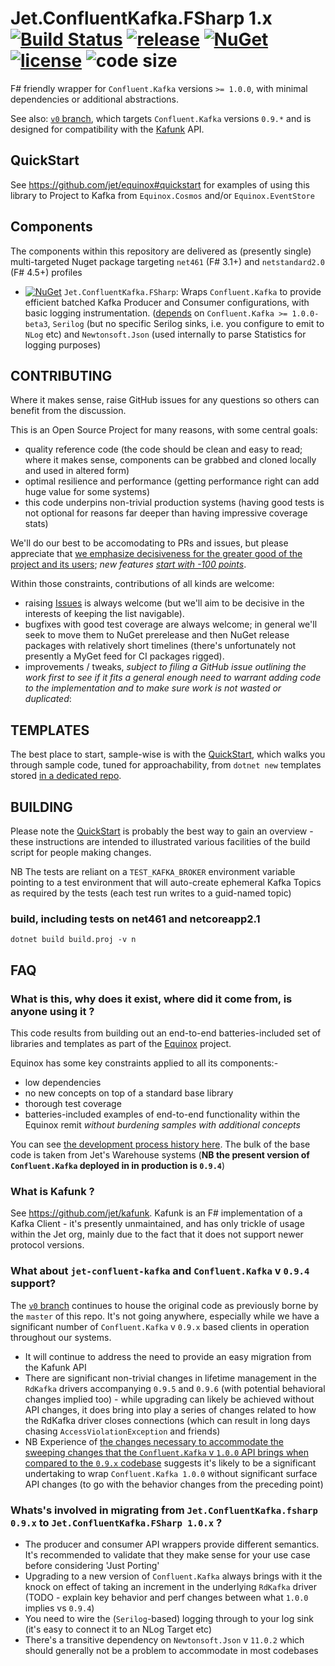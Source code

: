 # Jet.ConfluentKafka.FSharp 1.x [![Build Status](https://dev.azure.com/jet-opensource/opensource/_apis/build/status/jet.Jet.ConfluentKafka.FSharp?branchName=v1)](https://dev.azure.com/jet-opensource/opensource/_build/latest?definitionId=7?branchName=v1) [![release](https://img.shields.io/github/release/jet/Jet.ConfluentKafka.FSharp.svg)](https://github.com/jet/Jet.ConfluentKafka.FSharp/releases) [![NuGet](https://img.shields.io/nuget/vpre/Jet.ConfluentKafka.FSharp.svg?logo=nuget)](https://www.nuget.org/packages/Jet.ConfluentKafka.FSharp/) [![license](https://img.shields.io/github/license/jet/Jet.ConfluentKafka.FSharp.svg)](LICENSE) ![code size](https://img.shields.io/github/languages/code-size/jet/equinox.svg)

F# friendly wrapper for `Confluent.Kafka` versions `>= 1.0.0`, with minimal dependencies or additional abstractions.

See also: [`v0` branch](https://github.com/jet/Jet.ConfluentKafka.FSharp/tree/v0), which targets `Confluent.Kafka` versions `0.9.*` and is designed for compatibility with the [Kafunk](https://github.com/jet/kafunk) API.

## QuickStart

See https://github.com/jet/equinox#quickstart for examples of using this library to Project to Kafka from `Equinox.Cosmos` and/or `Equinox.EventStore`

## Components

The components within this repository are delivered as (presently single) multi-targeted Nuget package targeting `net461` (F# 3.1+) and `netstandard2.0` (F# 4.5+) profiles

- [![NuGet](https://img.shields.io/nuget/vpre/Jet.ConfluentKafka.FSharp.svg)](https://www.nuget.org/packages/Jet.ConfluentKafka.FSharp/) `Jet.ConfluentKafka.FSharp`: Wraps `Confluent.Kafka` to provide efficient batched Kafka Producer and Consumer configurations, with basic logging instrumentation. ([depends](https://www.fuget.org/packages/Jet.ConfluentKafka.FSharp) on `Confluent.Kafka >= 1.0.0-beta3`, `Serilog` (but no specific Serilog sinks, i.e. you configure to emit to `NLog` etc) and `Newtonsoft.Json` (used internally to parse Statistics for logging purposes)

## CONTRIBUTING

Where it makes sense, raise GitHub issues for any questions so others can benefit from the discussion.

This is an Open Source Project for many reasons, with some central goals:

- quality reference code (the code should be clean and easy to read; where it makes sense, components can be grabbed and cloned locally and used in altered form)
- optimal resilience and performance (getting performance right can add huge value for some systems)
- this code underpins non-trivial production systems (having good tests is not optional for reasons far deeper than having impressive coverage stats)

We'll do our best to be accomodating to PRs and issues, but please appreciate that [we emphasize decisiveness for the greater good of the project and its users](https://www.hanselman.com/blog/AlwaysBeClosingPullRequests.aspx); _new features [start with -100 points](https://blogs.msdn.microsoft.com/oldnewthing/20090928-00/?p=16573)_.

Within those constraints, contributions of all kinds are welcome:

- raising [Issues](https://github.com/jet/Jet.ConfluentKafka.FSharp/issues) is always welcome (but we'll aim to be decisive in the interests of keeping the list navigable).
- bugfixes with good test coverage are always welcome; in general we'll seek to move them to NuGet prerelease and then NuGet release packages with relatively short timelines (there's unfortunately not presently a MyGet feed for CI packages rigged).
- improvements / tweaks, _subject to filing a GitHub issue outlining the work first to see if it fits a general enough need to warrant adding code to the implementation and to make sure work is not wasted or duplicated_:

## TEMPLATES

The best place to start, sample-wise is with the [QuickStart](quickstart), which walks you through sample code, tuned for approachability, from `dotnet new` templates stored [in a dedicated repo](https://github.com/jet/dotnet-templates).

## BUILDING

Please note the [QuickStart](quickstart) is probably the best way to gain an overview - these instructions are intended to illustrated various facilities of the build script for people making changes. 

NB The tests are reliant on a `TEST_KAFKA_BROKER` environment variable pointing to a test environment that will auto-create ephemeral Kafka Topics as required by the tests (each test run writes to a guid-named topic)

### build, including tests on net461 and netcoreapp2.1

    dotnet build build.proj -v n

## FAQ

### What is this, why does it exist, where did it come from, is anyone using it ?

This code results from building out an end-to-end batteries-included set of libraries and templates as part of the [Equinox](https://github.com/jet/equinox) project.

Equinox has some key constraints applied to all its components:-

- low dependencies
- no new concepts on top of a standard base library
- thorough test coverage
- batteries-included examples of end-to-end functionality within the Equinox remit _without burdening samples with additional concepts_

You can see [the development process history here](https://github.com/jet/equinox/pull/87). The bulk of the base code is taken from Jet's Warehouse systems (**NB the present version of `Confluent.Kafka` deployed in in production is `0.9.4`**)

### What is Kafunk ?

See https://github.com/jet/kafunk. Kafunk is an F# implementation of a Kafka Client - it's presently unmaintained, and has only trickle of usage within the Jet org, mainly due to the fact that it does not support newer protocol versions.

### What about `jet-confluent-kafka` and `Confluent.Kafka` v `0.9.4` support?

The [`v0` branch](tree/v0) continues to house the original code as previously borne by the `master` of this repo. It's not going anywhere, especially while we have a significant number of `Confluent.Kafka` v `0.9.x` based clients in operation throughout our systems.

- It will continue to address the need to provide an easy migration from the Kafunk API
- There are significant non-trivial changes in lifetime management in the `RdKafka` drivers accompanying `0.9.5` and `0.9.6` (with potential behavioral changes implied too) - while upgrading can likely be achieved without API changes, it does bring into play a series of changes related to how the RdKafka driver closes connections (which can result in long days chasing `AccessViolationException` and friends)
- NB Experience of [the changes necessary to accommodate the sweeping changes that the `Confluent.Kafka` v `1.0.0` API brings when compared to the `0.9.x` codebase](https://github.com/jet/equinox/pull/87) suggests it's likely to be a significant undertaking to wrap `Confluent.Kafka 1.0.0` without significant surface API changes (to go with the behavior changes from the preceding point)

### Whats's involved in migrating from `Jet.ConfluentKafka.fsharp 0.9.x` to `Jet.ConfluentKafka.FSharp 1.0.x` ?

- The producer and consumer API wrappers provide different semantics. It's recommended to validate that they make sense for your use case before considering 'Just Porting'
- Upgrading to a new version of `Confluent.Kafka` always brings with it the knock on effect of taking an increment in the underlying `RdKafka` driver (TODO - explain key behavior and perf changes between what  `1.0.0` implies vs `0.9.4`)
- You need to wire the (`Serilog`-based) logging through to your log sink (it's easy to connect it to an NLog Target etc)
- There's a transitive dependency on `Newtonsoft.Json` v `11.0.2` which should generally not be a problem to accommodate in most codebases